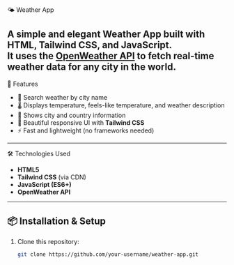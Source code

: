 🌤️ Weather App

A simple and elegant **Weather App** built with **HTML, Tailwind CSS, and JavaScript**.  
It uses the [OpenWeather API](https://openweathermap.org/api) to fetch real-time weather data for any city in the world.
---
🚀 Features
- 🔎 Search weather by city name  
- 🌡️ Displays temperature, feels-like temperature, and weather description  
- 📍 Shows city and country information  
- 🎨 Beautiful responsive UI with **Tailwind CSS**  
- ⚡ Fast and lightweight (no frameworks needed)
---
 🛠️ Technologies Used
- **HTML5**
- **Tailwind CSS** (via CDN)
- **JavaScript (ES6+)**
- **OpenWeather API**

---

## 📦 Installation & Setup
1. Clone this repository:
   ```bash
   git clone https://github.com/your-username/weather-app.git
